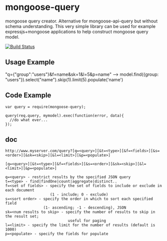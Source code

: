 mongoose-query
==============

mongoose query creator. Alternative for mongoose-api-query but without schema understanding.
This very simple library can be used for example expressjs+mongoose applications to help 
construct mongoose query model.

[![Build Status](https://travis-ci.org/jupe/mongoose-query.png?branch=master)](https://travis-ci.org/jupe/mongoose-query)

## Usage Example

"q={"group":"users"}&f=name&sk=1&l=5&p=name"
-->
model.find({group: "users"}).select("name").skip(1).limit(5).populate('name')


## Code Example

```
var query = require(mongoose-query);

query(req.query, mymodel).exec(function(error, data){
  //do what ever...
});
```

## doc

```
http://www.myserver.com/query?[q=<query>][&t=<type>][&f=<fields>][&s=<order>][&sk=<skip>][&l=<limit>][&p=<populate>]

[q=<query>][&t=<type>][&f=<fields>][&s=<order>][&sk=<skip>][&l=<limit>][&p=<populate>]

q=<query> - restrict results by the specified JSON query
t=<type> - find|findOne|count|aggregate|distinct..
f=<set of fields> - specify the set of fields to include or exclude in each document 
                    (1 - include; 0 - exclude)
s=<sort order> - specify the order in which to sort each specified field 
                 (1- ascending; -1 - descending), JSON
sk=<num results to skip> - specify the number of results to skip in the result set; 
                            useful for paging
l=<limit> - specify the limit for the number of results (default is 1000)
p=<populate> - specify the fields for populate
```




